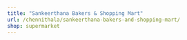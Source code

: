 ```yaml
---
title: "Sankeerthana Bakers & Shopping Mart"
url: /chennithala/sankeerthana-bakers-and-shopping-mart/
shop: supermarket
---
```


